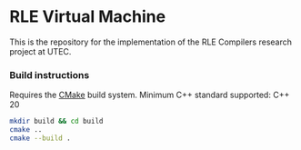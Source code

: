 # RLE Virtual Machine

This is the repository for the implementation of the RLE Compilers research project at UTEC.

### Build instructions
Requires the [CMake](https://cmake.org/) build system.
Minimum C++ standard supported: C++ 20
```sh
mkdir build && cd build
cmake ..
cmake --build .
```
